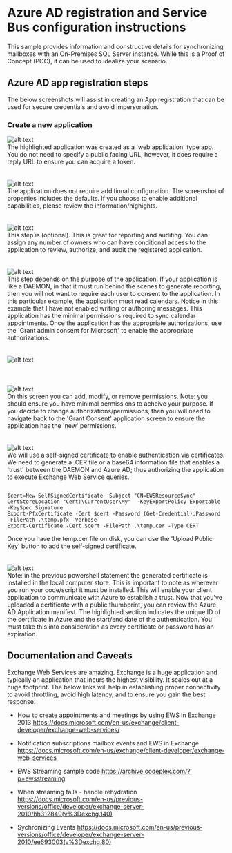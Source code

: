 # Azure AD registration and Service Bus configuration instructions

This sample provides information and constructive details for synchronizing mailboxes with an On-Premises SQL Server instance.
While this is a Proof of Concept (POC), it can be used to idealize your scenario.

## Azure AD app registration steps

The below screenshots will assist in creating an App registration that can be used for secure credentials and avoid impersonation.

### Create a new application

![alt text](https://raw.githubusercontent.com/shawnadrockleonard/ewssync/master/posh/imgs/app-reg-01-list.png "Enterprise Application - listing")\
The highlighted application was created as a 'web application' type app.
You do not need to specify a public facing URL, however, it does require a reply URL to ensure you can acquire a token.
\
\
\
![alt text](https://raw.githubusercontent.com/shawnadrockleonard/ewssync/master/posh/imgs/app-reg-02-properties.png "Enterprise Application - metadata and property review")\
The application does not require additional configuration.
The screenshot of properties includes the defaults.
If you choose to enable additional capabilities, please review the information/highights.
\
\
\
![alt text](https://raw.githubusercontent.com/shawnadrockleonard/ewssync/master/posh/imgs/app-reg-03-conditional-access.png "Enterprise Application - Conditional access")\
This step is (optional).  This is great for reporting and auditing.  You can assign any number of owners who can have conditional access to the application to review, authorize, and audit the registered application.
\
\
\
![alt text](https://raw.githubusercontent.com/shawnadrockleonard/ewssync/master/posh/imgs/app-reg-04-grant-consent.png "Enterprise Application - Granting consent")\
This step depends on the purpose of the application.  If your application is like a DAEMON, in that it must run behind the scenes to generate reporting, then you will not want to require each user to consent to the application.  In this particular example, the application must read calendars.  Notice in this example that I have not enabled writing or authoring messages.  This application has the minimal permissions required to sync calendar appointments.  Once the application has the appropriate authorizations, use the 'Grant admin consent for Microsoft' to enable the appropriate authorizations.
\
\
\
![alt text](https://raw.githubusercontent.com/shawnadrockleonard/ewssync/master/posh/imgs/app-reg-05-app-registrations.png "Enterprise Application - navigate to app registrations")\
\
\
\
![alt text](https://raw.githubusercontent.com/shawnadrockleonard/ewssync/master/posh/imgs/app-reg-06-review-permissions.png "Enterprise Application - assign and review permissions")\
On this screen you can add, modify, or remove permissions.  Note: you should ensure you have minimal permissions to acheive your purpose.  If you decide to change authorizations/permissions, then you will need to navigate back to the 'Grant Consent' application screen to ensure the application has the 'new' permissions.
\
\
\
![alt text](https://raw.githubusercontent.com/shawnadrockleonard/ewssync/master/posh/imgs/app-reg-07-review-certs.png "Enterprise Application - Certificate authentication")\
We will use a self-signed certificate to enable authentication via certificates.  We need to generate a .CER file or a base64 information file that enables a 'trust' between the DAEMON and Azure AD; thus authorizing the application to execute Exchange Web Service queries.

``` posh

$cert=New-SelfSignedCertificate -Subject "CN=EWSResourceSync" -CertStoreLocation "Cert:\CurrentUser\My"  -KeyExportPolicy Exportable -KeySpec Signature
Export-PfxCertificate -Cert $cert -Password (Get-Credential).Password -FilePath .\temp.pfx -Verbose
Export-Certificate -Cert $cert -FilePath .\temp.cer -Type CERT

```

Once you have the temp.cer file on disk, you can use the 'Upload Public Key' button to add the self-signed certificate.
\
\
\
![alt text](https://raw.githubusercontent.com/shawnadrockleonard/ewssync/master/posh/imgs/app-reg-08-review-manifest.png "Enterprise Application - review manifest")\
Note: in the previous powershell statement the generated certificate is installed in the local computer store.  This is important to note as wherever you run your code/script it must be installed.  This will enable your client application to communicate with Azure to establish a trust.  Now that you've uploaded a certificate with a public thumbprint, you can review the Azure AD Application manifest.  The highlighted section indicates the unique ID of the certificate in Azure and the start/end date of the authentication.  You must take this into consideration as every certificate or password has an expiration.

## Documentation and Caveats

Exchange Web Services are amazing.  Exchange is a huge application and typically an application that incurs the highest visibility.  It scales out at a huge footprint.  The below links will help in establishing proper connectivity to avoid throttling, avoid high latency, and to ensure you gain the best response.

- How to create appointments and meetings by using EWS in Exchange 2013 <https://docs.microsoft.com/en-us/exchange/client-developer/exchange-web-services/>

- Notification subscriptions mailbox events and EWS in Exchange <https://docs.microsoft.com/en-us/exchange/client-developer/exchange-web-services>

- EWS Streaming sample code <https://archive.codeplex.com/?p=ewsstreaming>

- When streaming fails - handle rehydration <https://docs.microsoft.com/en-us/previous-versions/office/developer/exchange-server-2010/hh312849(v%3Dexchg.140)>

- Sychronizing Events <https://docs.microsoft.com/en-us/previous-versions/office/developer/exchange-server-2010/ee693003(v%3Dexchg.80)>
